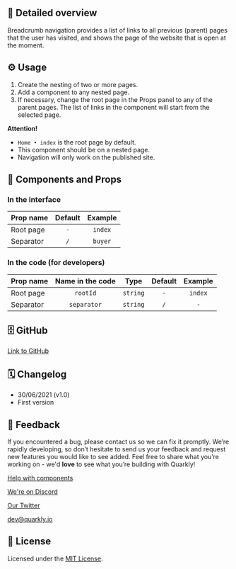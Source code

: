 ## 📖 Detailed overview

Breadcrumb navigation provides a list of links to all previous (parent) pages that the user has visited, and shows the page of the website that is open at the moment.

## ⚙️ Usage

1. Create the nesting of two or more pages.
2. Add a component to any nested page.
3. If necessary, change the root page in the Props panel to any of the parent pages. The list of links in the component will start from the selected page.

**Attention!**

-   `Home • index` is the root page by default.
-   This component should be on a nested page.
-   Navigation will only work on the published site.

## 🧩 Components and Props

### In the interface

| Prop name | Default | Example |
| :-------- | :-----: | :-----: |
| Root page |   `-`   | `index` |
| Separator |   `/`   | `buyer` |

### In the code (for developers)

| Prop name | Name in the code |   Type   | Default | Example |
| :-------- | :--------------: | :------: | :-----: | :-----: |
| Root page |     `rootId`     | `string` |   `-`   | `index` |
| Separator |   `separator`    | `string` |   `/`   |   `-`   |

## 🗄 GitHub

[Link to GitHub](https://github.com/quarkly/community-kit/tree/master/src/Breadcrumbs)

## 🗓 Changelog

-   30/06/2021 (v1.0)
-   First version

## 📮 Feedback

If you encountered a bug, please contact us so we can fix it promptly. We’re rapidly developing, so don’t hesitate to send us your feedback and request new features you would like to see added. Feel free to share what you’re working on - we'd **love** to see what you’re building with Quarkly!

[Help with components](https://community.quarkly.io/c/requests/11)

[We're on Discord](https://discord.gg/f9KhSMGX)

[Our Twitter](https://twitter.com/quarklyapp)

[dev@quarkly.io](mailto:dev@quarkly.io)

## 📝 License

Licensed under the [MIT License](./LICENSE).
